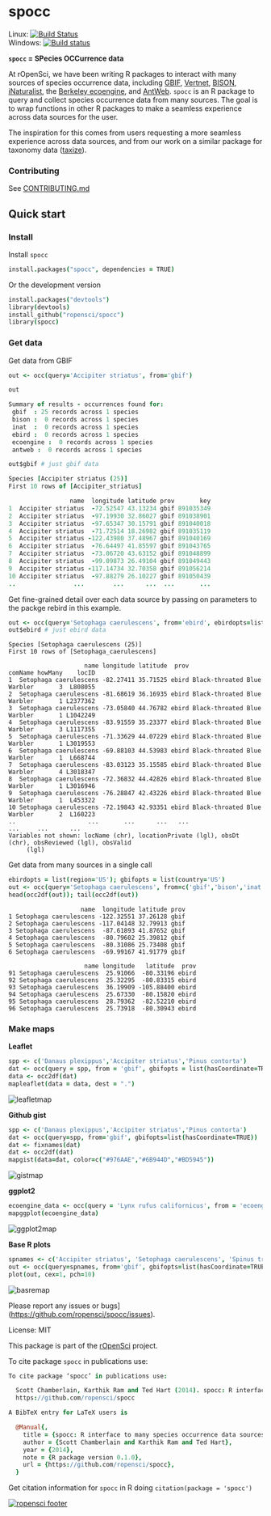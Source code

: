 spocc
========

Linux: [![Build Status](https://api.travis-ci.org/ropensci/spocc.png)](https://travis-ci.org/ropensci/spocc)  
Windows: [![Build status](https://ci.appveyor.com/api/projects/status/3d43armi2oanva2s)](https://ci.appveyor.com/project/karthik/spocc)  

**`spocc` = SPecies OCCurrence data**


At rOpenSci, we have been writing R packages to interact with many sources of species occurrence data, including [GBIF][gbif], [Vertnet][vertnet], [BISON][bison], [iNaturalist][inat], the [Berkeley ecoengine][ecoengine], and [AntWeb][antweb]. `spocc` is an R package to query and collect species occurrence data from many sources. The goal is to wrap functions in other R packages to make a seamless experience across data sources for the user.

The inspiration for this comes from users requesting a more seamless experience across data sources, and from our work on a similar package for taxonomy data ([taxize][taxize]).

### Contributing

See [CONTRIBUTING.md](CONTRIBUTING.md)

## Quick start

### Install

Install `spocc`

```coffee
install.packages("spocc", dependencies = TRUE)
```

Or the development version

```coffee
install.packages("devtools")
library(devtools)
install_github("ropensci/spocc")
library(spocc)
```

### Get data

Get data from GBIF

```coffee
out <- occ(query='Accipiter striatus', from='gbif')
```

```coffee
out
```

```coffee
Summary of results - occurrences found for:
 gbif  : 25 records across 1 species
 bison :  0 records across 1 species
 inat  :  0 records across 1 species
 ebird :  0 records across 1 species
 ecoengine :  0 records across 1 species
 antweb :  0 records across 1 species
```

```coffee
out$gbif # just gbif data
```

```coffee
Species [Accipiter striatus (25)]
First 10 rows of [Accipiter_striatus]

                 name  longitude latitude prov       key
1  Accipiter striatus  -72.52547 43.13234 gbif 891035349
2  Accipiter striatus  -97.19930 32.86027 gbif 891038901
3  Accipiter striatus  -97.65347 30.15791 gbif 891040018
4  Accipiter striatus  -71.72514 18.26982 gbif 891035119
5  Accipiter striatus -122.43980 37.48967 gbif 891040169
6  Accipiter striatus  -76.64497 41.85597 gbif 891043765
7  Accipiter striatus  -73.06720 43.63152 gbif 891048899
8  Accipiter striatus  -99.09873 26.49104 gbif 891049443
9  Accipiter striatus -117.14734 32.70358 gbif 891056214
10 Accipiter striatus  -97.88279 26.10227 gbif 891050439
..                ...        ...      ...  ...       ...
```

Get fine-grained detail over each data source by passing on parameters to the packge rebird in this example.

```coffee
out <- occ(query='Setophaga caerulescens', from='ebird', ebirdopts=list(region='US'))
out$ebird # just ebird data
```


```
Species [Setophaga caerulescens (25)]
First 10 rows of [Setophaga_caerulescens]

                     name longitude latitude  prov                     comName howMany    locID
1  Setophaga caerulescens -82.27411 35.71525 ebird Black-throated Blue Warbler       3  L808055
2  Setophaga caerulescens -81.68619 36.16935 ebird Black-throated Blue Warbler       1 L2377362
3  Setophaga caerulescens -73.05840 44.76782 ebird Black-throated Blue Warbler       1 L1042249
4  Setophaga caerulescens -83.91559 35.23377 ebird Black-throated Blue Warbler       3 L1117355
5  Setophaga caerulescens -71.33629 44.07229 ebird Black-throated Blue Warbler       1 L3019553
6  Setophaga caerulescens -69.88103 44.53983 ebird Black-throated Blue Warbler       1  L668744
7  Setophaga caerulescens -83.03123 35.15585 ebird Black-throated Blue Warbler       4 L3018347
8  Setophaga caerulescens -72.36832 44.42826 ebird Black-throated Blue Warbler       1 L3016946
9  Setophaga caerulescens -76.28847 42.43226 ebird Black-throated Blue Warbler       1  L453322
10 Setophaga caerulescens -72.19843 42.93351 ebird Black-throated Blue Warbler       2  L160223
..                    ...       ...      ...   ...                         ...     ...      ...
Variables not shown: locName (chr), locationPrivate (lgl), obsDt (chr), obsReviewed (lgl), obsValid
     (lgl)
```

Get data from many sources in a single call

```coffee
ebirdopts = list(region='US'); gbifopts = list(country='US')
out <- occ(query='Setophaga caerulescens', from=c('gbif','bison','inat','ebird'), gbifopts=gbifopts, ebirdopts=ebirdopts)
head(occ2df(out)); tail(occ2df(out))
```

```
                    name  longitude latitude prov
1 Setophaga caerulescens -122.32551 37.26128 gbif
2 Setophaga caerulescens -117.04148 32.79913 gbif
3 Setophaga caerulescens  -87.61893 41.87652 gbif
4 Setophaga caerulescens  -80.79602 25.39812 gbif
5 Setophaga caerulescens  -80.31086 25.73408 gbif
6 Setophaga caerulescens  -69.99167 41.91779 gbif

                     name longitude   latitude  prov
91 Setophaga caerulescens  25.91066  -80.33196 ebird
92 Setophaga caerulescens  25.32295  -80.83315 ebird
93 Setophaga caerulescens  36.19909 -105.88400 ebird
94 Setophaga caerulescens  25.67330  -80.15820 ebird
95 Setophaga caerulescens  28.79362  -82.52210 ebird
96 Setophaga caerulescens  25.73918  -80.30943 ebird
```

### Make maps

**Leaflet**

```coffee
spp <- c('Danaus plexippus','Accipiter striatus','Pinus contorta')
dat <- occ(query = spp, from = 'gbif', gbifopts = list(hasCoordinate=TRUE))
data <- occ2df(dat)
mapleaflet(data = data, dest = ".")
```

![leafletmap](http://f.cl.ly/items/3w2Y1E3Z0T2T2z40310K/Screen%20Shot%202014-02-09%20at%2010.38.10%20PM.png)


**Github gist**

```coffee
spp <- c('Danaus plexippus','Accipiter striatus','Pinus contorta')
dat <- occ(query=spp, from='gbif', gbifopts=list(hasCoordinate=TRUE))
dat <- fixnames(dat)
dat <- occ2df(dat)
mapgist(data=dat, color=c("#976AAE","#6B944D","#BD5945"))
```

![gistmap](http://f.cl.ly/items/343l2G0A2J3T0n2t433W/Screen%20Shot%202014-02-09%20at%2010.40.57%20PM.png)


**ggplot2**

```coffee
ecoengine_data <- occ(query = 'Lynx rufus californicus', from = 'ecoengine')
mapggplot(ecoengine_data)
```

![ggplot2map](http://f.cl.ly/items/1U1R0E0G392l2q362V33/Screen%20Shot%202014-02-09%20at%2010.44.59%20PM.png)


**Base R plots**

```coffee
spnames <- c('Accipiter striatus', 'Setophaga caerulescens', 'Spinus tristis')
out <- occ(query=spnames, from='gbif', gbifopts=list(hasCoordinate=TRUE))
plot(out, cex=1, pch=10)
```

![basremap](http://f.cl.ly/items/3O13330W3w3Z0H3u1X0s/Screen%20Shot%202014-02-09%20at%2010.46.25%20PM.png)


Please report any issues or bugs](https://github.com/ropensci/spocc/issues).

License: MIT

This package is part of the [rOpenSci](http://ropensci.org/packages) project.

To cite package `spocc` in publications use:

```coffee
To cite package ‘spocc’ in publications use:

  Scott Chamberlain, Karthik Ram and Ted Hart (2014). spocc: R interface to many species occurrence data sources. R package version 0.1.0.
  https://github.com/ropensci/spocc

A BibTeX entry for LaTeX users is

  @Manual{,
    title = {spocc: R interface to many species occurrence data sources},
    author = {Scott Chamberlain and Karthik Ram and Ted Hart},
    year = {2014},
    note = {R package version 0.1.0},
    url = {https://github.com/ropensci/spocc},
  }
```

Get citation information for `spocc` in R doing `citation(package = 'spocc')`

[![ropensci footer](http://ropensci.org/public_images/github_footer.png)](http://ropensci.org)

[gbif]: https://github.com/ropensci/rgbif
[vertnet]: https://github.com/ropensci/rvertnet
[bison]: https://github.com/ropensci/rbison
[inat]: https://github.com/ropensci/rinat
[taxize]: https://github.com/ropensci/taxize
[ecoengine]: https://github.com/ropensci/ecoengine
[antweb]: http://antweb.org/
